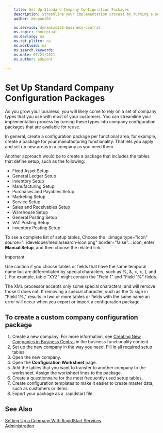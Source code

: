 ```yaml
---
    title: Set Up Standard Company Configuration Packages
    description: Streamline your implementation process by turning a set of company types you use with most customers into company configuration packages available for reuse.
    author: edupont04

    ms.service: dynamics365-business-central
    ms.topic: conceptual
    ms.devlang: na
    ms.tgt_pltfrm: na
    ms.workload: na
    ms.search.keywords:
    ms.date: 07/21/2021
    ms.author: edupont

---
```

# Set Up Standard Company Configuration Packages

As you grow your business, you will likely come to rely on a set of company types that you use with most of your customers. You can streamline your implementation process by turning these types into company configuration packages that are available for reuse.  

In general, create a configuration package per functional area, for example, create a package for your manufacturing functionality. That lets you apply and set up new areas in a company as you need them  

Another approach would be to create a package that includes the tables that define setup, such as the following:  

- Fixed Asset Setup  
- General Ledger Setup  
- Inventory Setup  
- Manufacturing Setup  
- Purchases and Payables Setup  
- Marketing Setup  
- Service Setup  
- Sales and Receivables Setup  
- Warehouse Setup  
- General Posting Setup  
- VAT Posting Setup  
- Inventory Posting Setup  

To see a complete list of setup tables, Choose the :::image type="icon" source="../developer/media/search-icon.png" border="false"::: icon, enter **Manual Setup**, and then choose the related link.  

> [!IMPORTANT]
> Use caution if you choose tables or fields that have the same temporal name but are differentiated by special characters, such as %, &, <, >, (, and ). For example, table "XYZ" might contain the "Field 1" and "Field 1%" fields.
>
> The XML processor accepts only some special characters, and will remove those it does not. If removing a special character, such as the % sign in "Field 1%," results in two or more tables or fields with the same name an error will occur when you export or import a configuration package.

## To create a custom company configuration package

1. Create a new company. For more information, see [Creating New Companies in Business Central](/dynamics365/business-central/about-new-company) in the business functionality content.  
2. Set up the new company in the way you need. Fill in all required setup tables.  
3. Open the new company.
4. Open the **Configuration Worksheet** page.  
5. Add the tables that you want to transfer to another company to the worksheet. Assign the worksheet lines to the package.  
6. Create a questionnaire for the most frequently used setup tables.  
7. Create configuration templates to make it easier to create master data, such as customers or items.  
8. Export your package as a .rapidstart file.  

## See Also

[Setting Up a Company With RapidStart Services](/dynamics365/business-central/admin-set-up-a-company-with-rapidstart)  
[Administration](administration.md)

